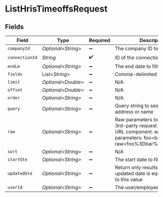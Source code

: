 # ListHrisTimeoffsRequest


## Fields

| Field                                                                                                                                            | Type                                                                                                                                             | Required                                                                                                                                         | Description                                                                                                                                      |
| ------------------------------------------------------------------------------------------------------------------------------------------------ | ------------------------------------------------------------------------------------------------------------------------------------------------ | ------------------------------------------------------------------------------------------------------------------------------------------------ | ------------------------------------------------------------------------------------------------------------------------------------------------ |
| `companyId`                                                                                                                                      | *Optional\<String>*                                                                                                                              | :heavy_minus_sign:                                                                                                                               | The company ID to filter by                                                                                                                      |
| `connectionId`                                                                                                                                   | *String*                                                                                                                                         | :heavy_check_mark:                                                                                                                               | ID of the connection                                                                                                                             |
| `endLe`                                                                                                                                          | *Optional\<String>*                                                                                                                              | :heavy_minus_sign:                                                                                                                               | The end date to filter by                                                                                                                        |
| `fields`                                                                                                                                         | List\<*String*>                                                                                                                                  | :heavy_minus_sign:                                                                                                                               | Comma-delimited fields to return                                                                                                                 |
| `limit`                                                                                                                                          | *Optional\<Double>*                                                                                                                              | :heavy_minus_sign:                                                                                                                               | N/A                                                                                                                                              |
| `offset`                                                                                                                                         | *Optional\<Double>*                                                                                                                              | :heavy_minus_sign:                                                                                                                               | N/A                                                                                                                                              |
| `order`                                                                                                                                          | *Optional\<String>*                                                                                                                              | :heavy_minus_sign:                                                                                                                               | N/A                                                                                                                                              |
| `query`                                                                                                                                          | *Optional\<String>*                                                                                                                              | :heavy_minus_sign:                                                                                                                               | Query string to search. eg. email address or name                                                                                                |
| `raw`                                                                                                                                            | *Optional\<String>*                                                                                                                              | :heavy_minus_sign:                                                                                                                               | Raw parameters to include in the 3rd-party request. Encoded as a URL component. eg. raw parameters: foo=bar&zoo=bar -> raw=foo%3Dbar%26zoo%3Dbar |
| `sort`                                                                                                                                           | *Optional\<String>*                                                                                                                              | :heavy_minus_sign:                                                                                                                               | N/A                                                                                                                                              |
| `startGte`                                                                                                                                       | *Optional\<String>*                                                                                                                              | :heavy_minus_sign:                                                                                                                               | The start date to filter by                                                                                                                      |
| `updatedGte`                                                                                                                                     | *Optional\<String>*                                                                                                                              | :heavy_minus_sign:                                                                                                                               | Return only results whose updated date is equal or greater to this value                                                                         |
| `userId`                                                                                                                                         | *Optional\<String>*                                                                                                                              | :heavy_minus_sign:                                                                                                                               | The user/employee ID to filter by                                                                                                                |